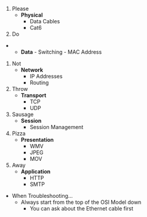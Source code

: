 1.  Please
    - **Physical**
        - Data Cables
        - Cat6
2.  Do

- - **Data**
        - Switching
        - MAC Address

1.  Not
    - **Network**
        - IP Addresses
        - Routing
2.  Throw
    - **Transport**
        - TCP
        - UDP
3.  Sausage
    - **Session**
        - Session Management
4.  Pizza
    - **Presentation**
        - WMV
        - JPEG
        - MOV
5.  Away
    - **Application**
        - HTTP
        - SMTP

- When Troubleshooting...
    - Always start from the top of the OSI Model down
        - You can ask about the Ethernet cable first